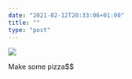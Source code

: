 ```yaml
---
date: "2021-02-12T20:33:06+01:00"
title: ""
type: "post"
---
```


![](/2021-02-12-0.jpeg)

Make some pizza$$